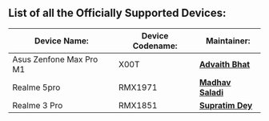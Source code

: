 List of all the Officially Supported Devices:
---------------------------------------------

|         Device Name:          | Device Codename: |                 Maintainer:                     |
|-------------------------------|------------------|-------------------------------------------------|
|     Asus Zenfone Max Pro M1   |      X00T        | [**Advaith Bhat**](https://t.me/advaithbhat)    |
|     Realme 5pro               |    RMX1971       | [**Madhav Saladi**](https://t.me/BabluS)        |
|     Realme 3 Pro              |    RMX1851       | [**Supratim Dey**](https://t.me/supratimdey)    |
